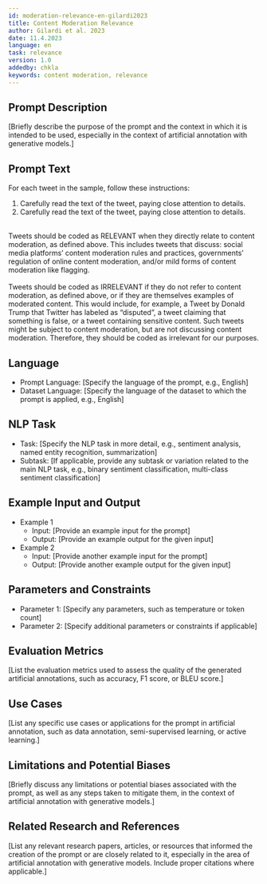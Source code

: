 ```yaml
---
id: moderation-relevance-en-gilardi2023
title: Content Moderation Relevance
author: Gilardi et al. 2023
date: 11.4.2023
language: en
task: relevance
version: 1.0
addedby: chkla
keywords: content moderation, relevance
---
```


## Prompt Description

[Briefly describe the purpose of the prompt and the context in which it is intended to be used, especially in the context of artificial annotation with generative models.]

## Prompt Text
For each tweet in the sample, follow these instructions:<br>
1. Carefully read the text of the tweet, paying close attention to details.<br>
2. Carefully read the text of the tweet, paying close attention to details.<br>
<br>
Tweets should be coded as RELEVANT when they directly relate to content moderation, as defined above. This includes tweets that discuss: social media platforms’ content moderation rules and practices, governments’ regulation of online content moderation, and/or mild forms of content moderation like flagging.<br>
<br>
Tweets should be coded as IRRELEVANT if they do not refer to content moderation, as defined above, or if they are themselves examples of moderated content. This would include, for example, a Tweet by Donald Trump that Twitter has labeled as “disputed”, a tweet claiming that something is false, or a tweet containing sensitive content. Such tweets might be subject to content moderation, but are not discussing content moderation. Therefore, they should be coded as irrelevant for our purposes.

## Language

- Prompt Language: [Specify the language of the prompt, e.g., English]
- Dataset Language: [Specify the language of the dataset to which the prompt is applied, e.g., English]

## NLP Task

- Task: [Specify the NLP task in more detail, e.g., sentiment analysis, named entity recognition, summarization]
- Subtask: [If applicable, provide any subtask or variation related to the main NLP task, e.g., binary sentiment classification, multi-class sentiment classification]

## Example Input and Output

- Example 1
  - Input: [Provide an example input for the prompt]
  - Output: [Provide an example output for the given input]
- Example 2
  - Input: [Provide another example input for the prompt]
  - Output: [Provide another example output for the given input]

## Parameters and Constraints

- Parameter 1: [Specify any parameters, such as temperature or token count]
- Parameter 2: [Specify additional parameters or constraints if applicable]

## Evaluation Metrics

[List the evaluation metrics used to assess the quality of the generated artificial annotations, such as accuracy, F1 score, or BLEU score.]

## Use Cases

[List any specific use cases or applications for the prompt in artificial annotation, such as data annotation, semi-supervised learning, or active learning.]

## Limitations and Potential Biases

[Briefly discuss any limitations or potential biases associated with the prompt, as well as any steps taken to mitigate them, in the context of artificial annotation with generative models.]

## Related Research and References

[List any relevant research papers, articles, or resources that informed the creation of the prompt or are closely related to it, especially in the area of artificial annotation with generative models. Include proper citations where applicable.]

